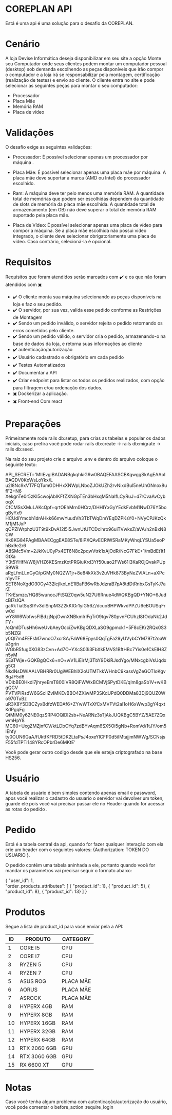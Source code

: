 # COREPLAN API

Está é uma api é uma solução para o desafio da COREPLAN.

# Cenário

A loja Devise Informática deseja disponibilizar em seu site a opção Monte seu Computador
onde seus clientes podem montar um computador pessoal (desktop) sob demanda escolhendo
as peças disponíveis que irão compor o computador e a loja irá se responsabilizar pela
montagem, certificação (realização de testes) e envio ao cliente.
O cliente entra no site e pode selecionar as seguintes peças para montar o seu computador:
* Processador
* Placa Mãe
* Memória RAM
* Placa de vídeo

# Validações
 
 O desafio exige as seguintes validações:
 
* Processador: É possível selecionar apenas um processador por máquina .
* Placa Mãe: É possível selecionar apenas uma placa mãe por máquina. A placa mãe deve suportar a marca (AMD ou Intel) do processador escolhido.
* Ram: A máquina deve ter pelo menos uma memória RAM. A quantidade total de memórias que podem ser escolhidas dependem da quantidade de slots de memória da placa mãe escolhida. A quantidade total de armazenamento (em GB) não deve superar o total de memória RAM suportado pela placa mãe.

* Placa de Vídeo: É possível selecionar apenas uma placa de vídeo para compor a máquina. Se a placa mãe escolhida não possui vídeo integrado, o cliente deve selecionar obrigatoriamente uma placa de vídeo. Caso contrário, selecioná-la é opcional.

# Requisitos

Requisitos que foram atendidos serão marcados com :heavy_check_mark: e os que não foram atendidos com :heavy_multiplication_x:

* :heavy_check_mark: O cliente monta sua máquina selecionando as peças disponíveis na loja e faz o seu pedido.
* :heavy_check_mark: O servidor, por sua vez, valida esse pedido conforme as Restrições de Montagem
* :heavy_check_mark: Sendo um pedido inválido, o servidor rejeita o pedido retornando os erros cometidos pelo cliente.
* :heavy_check_mark: Sendo um pedido válido, o servidor cria o pedido, armazenando-o na base de dados da loja, e retorna suas informações ao cliente
* :heavy_check_mark: autenticação/autorização
* :heavy_check_mark: Usuário cadastrado e obrigatório em cada pedido
* :heavy_check_mark: Testes Automatizados
* :heavy_check_mark: Documentar a API
* :heavy_check_mark: Criar endpoint para listar os todos os pedidos realizados, com opção para filtragem e/ou ordenação dos dados.
* :heavy_multiplication_x: Dockerizar a aplicação.
* :heavy_multiplication_x: Front-end Com react

# Preparações

Primeiramente rode rails db:setup, para crias as tabelas e popular os dados iniciais, caso prefira você pode rodar rails db:create -> rails db:migrate -> rails db:seed.

Na raiz do seu projeto crie o arquivo .env e dentro do arquivo coloque o seguinte texto:

API_SECRET='MIIEvgIBADANBgkqhkiG9w0BAQEFAASCBKgwggSkAgEAAoIBAQDV0KxWsLoYkx/L
u2l8Nc9xVT7FQTumGDHHxXNWpLNboZJOkUZh2rvNixdBul5neUhGNnox8ufF2+N6
XekgnTe0r5zKI5cwojAbIKFfZXNGpTEn3bHxqM5NaIfLCyRuJ+d7rCvaAvCyboqX
CfCMSsXMuLAKcQpf+qrtOEhMrn0HCrz/DHHlYxGyYEdkFvbM1NwD76Y5bogByYx9
HCUdiYmcbh1drAHkk66mwYuudVh3TbTWqDmYEqDZPKsY0+NVyCPJKzQkM1jM1JxP
qOPZiWrphzU3T9t9kDvA12l5l5JwnUtUTCDcihro96uiTVwksZ/aVA/n2nBxN8CW
Xk8KG84PAgMBAAECggEAE8STe/8iPXQAvECRlWSRaMKyWnqLYSUa5eoPhBx9e2r6
A8SMc5Vm+2JkKvU0yPx4ET6N8c2pqwVtrk1xAjOdR/NcG7FkE+1/mBdEt1t1GtXa
Y3t5YHfN/W8jVHZ6KESmzKxtPRGiuKrd3Yf50uao2FWs61I3KaROjQvakPUpS9WB
aRgLfmLLnGyO/pGMy0NQZW1jr+8e84kXk3v2uVHk873ByNeZVlALn+aXPcn1yvTF
SET8NoXgdO30Gy432lcjlkoLnE1IBaFB6wRbJdzraB7pA8tdDtRnbxGsTyKJ7arZ
TKrEsmzc/HQ85wunocJFtSQZ0qw5uN27U6Rnue4dWQKBgQD+YNO+6JudcBI7sIQA
gaRkTiatSqSlYv3diSnpM3Z2kKIGr1yiG56Z/dcuoBHPWkvdPPZU6eBOUSqFrw0d
wY8W6WofwsFlBdzjNpjOwnXNBkmIrIFgTr09tgv780pvnFCUhzI8fOdaNk2JdFY+
/oQmIDTusHh6weUvbAeyOcciZwKBgQDXLaSG9gpmck1+5F8cEKr2RQx0S3b5NZGl
y0QI7m4FEFsM7wncO7xcr8A/FaW68Epys0QqTgFa29yUVybCYM797t2oaWa3grin
WGbR5fug0XG83zCvn+Ad7O+YXcS03i3FbXkEMVS1BftHBc7Yis0e1CkElH8Zn5yM
SEaTWje+GQKBgQCx6+nO+wV1LiEirMj3TbY9DkiRJsdYgo/MNxcgbIVsUqdxg5CI
NkdNsDWlAALVBHRRr0UgiWEBhlX2oUTMTkkWHnbC9kassVgZeGOTIoKgv8gJF5d6
VDibBE0Hkdi7jhryeEmT800iVR8QiFWWxBCMVjSPytDKE/qIm8gaSb1V+wKBgQCV
PVTVPiRsdW6GScIlZvIMKEvBBO4ZXiwMP3SKdUPdQ0DDMa83Dj9QUZ0Wo970TuBz
uR3X8Y5DBCZyxBdfzWEDAf6+ZYwWTxXfCxMVFVt2aI1oH6xWwp3gY4qxtKdPgqFg
QtMiM0y62NE0qzSRP4OQlDl2sb+NeARNz3sTjAkJUQKBgC5BYZ/5AE7ZQxwmHpY8
MC60+UxgZMZjnfCV/ktLDbOYq7zdBYvAqm6SX5Oi5gNb+RomVd/1tJY/om5IEhfy
ty0OUN6GaA/fUktfKFRD5tDK2LtaPsJ4oxeYlCFP0d5iIMtajjmNWWg/SCNsjsF55fdTPTi148YRcOPbrDe6MKtE'

Você pode gerar outro codigo desde que ele esteja criptografado na base HS256.

# Usuário

A tabela de usuário é bem simples contendo apenas email e password, apos você realizar o cadastro do usuario o servidor vai devolver um token, guarde ele pois você vai precisar passar ele no Header quando for acessar as rotas do pedido .

# Pedido 

Está é a tabela central da api, quando for fazer qualquer interação com ela crie um header com o seguintes valores:
{Authorization:
    TOKEN DO USUARIO
}.

O pedido contêm uma tabela aninhada a ele, portanto quando você for mandar os parametros vai precisar seguir o formato abaixo: 

{
	"user_id": 1,	
	"order_products_attributes": [
    { "product_id": 1},
    { "product_id": 5},
    { "product_id": 8},
    { "product_id": 13}
	]
}

# Produtos

Segue a lista de product_id para você enviar pela a API: 

|       ID      |    PRODUTO    |    CATEGORY   |
|---------------|---------------|---------------|
|       1       |    CORE I5    |     CPU       |
|       2       |    CORE I7    |     CPU       |
|       3       |    RYZEN 5    |     CPU       |
|       4       |    RYZEN 7    |     CPU       |
|       5       |    ASUS ROG   |   PLACA MÃE   |
|       6       |    AORUS      |   PLACA MÃE   |
|       7       |    ASROCK     |   PLACA MÃE   |
|       8       |    HYPERX 4GB |     RAM       |
|       9       |    HYPERX 8GB |     RAM       |
|       10      |   HYPERX 16GB |     RAM       |
|       11      |   HYPERX 32GB |     RAM       |
|       12      |   HYPERX 64GB |     RAM       |
|       13      |  RTX 2060 6GB |     GPU       |
|       14      |  RTX 3060 6GB |     GPU       |
|       15      |  RX 6600 XT  |     GPU       |


# Notas

Caso você tenha algum problema com autenticação/autorização do usuário, você pode comentar o before_action :require_login



